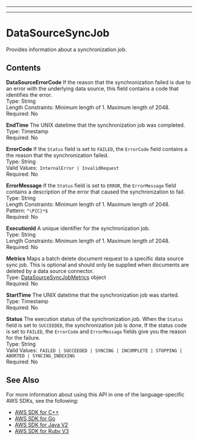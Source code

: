 --------

--------

# DataSourceSyncJob<a name="API_DataSourceSyncJob"></a>

Provides information about a synchronization job\.

## Contents<a name="API_DataSourceSyncJob_Contents"></a>

 **DataSourceErrorCode**   <a name="Kendra-Type-DataSourceSyncJob-DataSourceErrorCode"></a>
If the reason that the synchronization failed is due to an error with the underlying data source, this field contains a code that identifies the error\.  
Type: String  
Length Constraints: Minimum length of 1\. Maximum length of 2048\.  
Required: No

 **EndTime**   <a name="Kendra-Type-DataSourceSyncJob-EndTime"></a>
The UNIX datetime that the synchronization job was completed\.  
Type: Timestamp  
Required: No

 **ErrorCode**   <a name="Kendra-Type-DataSourceSyncJob-ErrorCode"></a>
If the `Status` field is set to `FAILED`, the `ErrorCode` field contains a the reason that the synchronization failed\.  
Type: String  
Valid Values:` InternalError | InvalidRequest`   
Required: No

 **ErrorMessage**   <a name="Kendra-Type-DataSourceSyncJob-ErrorMessage"></a>
If the `Status` field is set to `ERROR`, the `ErrorMessage` field contains a description of the error that caused the synchronization to fail\.  
Type: String  
Length Constraints: Minimum length of 1\. Maximum length of 2048\.  
Pattern: `^\P{C}*$`   
Required: No

 **ExecutionId**   <a name="Kendra-Type-DataSourceSyncJob-ExecutionId"></a>
A unique identifier for the synchronization job\.  
Type: String  
Length Constraints: Minimum length of 1\. Maximum length of 2048\.  
Required: No

 **Metrics**   <a name="Kendra-Type-DataSourceSyncJob-Metrics"></a>
Maps a batch delete document request to a specific data source sync job\. This is optional and should only be supplied when documents are deleted by a data source connector\.  
Type: [DataSourceSyncJobMetrics](API_DataSourceSyncJobMetrics.md) object  
Required: No

 **StartTime**   <a name="Kendra-Type-DataSourceSyncJob-StartTime"></a>
The UNIX datetime that the synchronization job was started\.  
Type: Timestamp  
Required: No

 **Status**   <a name="Kendra-Type-DataSourceSyncJob-Status"></a>
The execution status of the synchronization job\. When the `Status` field is set to `SUCCEEDED`, the synchronization job is done\. If the status code is set to `FAILED`, the `ErrorCode` and `ErrorMessage` fields give you the reason for the failure\.  
Type: String  
Valid Values:` FAILED | SUCCEEDED | SYNCING | INCOMPLETE | STOPPING | ABORTED | SYNCING_INDEXING`   
Required: No

## See Also<a name="API_DataSourceSyncJob_SeeAlso"></a>

For more information about using this API in one of the language\-specific AWS SDKs, see the following:
+  [ AWS SDK for C\+\+](https://docs.aws.amazon.com/goto/SdkForCpp/kendra-2019-02-03/DataSourceSyncJob) 
+  [ AWS SDK for Go](https://docs.aws.amazon.com/goto/SdkForGoV1/kendra-2019-02-03/DataSourceSyncJob) 
+  [ AWS SDK for Java V2](https://docs.aws.amazon.com/goto/SdkForJavaV2/kendra-2019-02-03/DataSourceSyncJob) 
+  [ AWS SDK for Ruby V3](https://docs.aws.amazon.com/goto/SdkForRubyV3/kendra-2019-02-03/DataSourceSyncJob) 